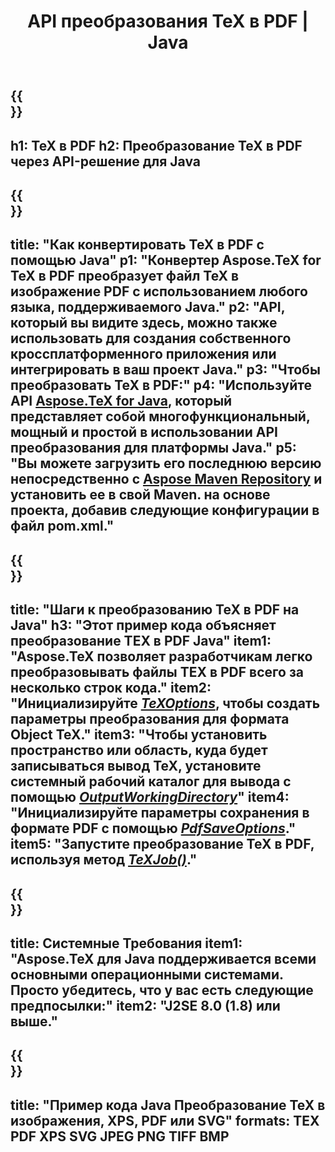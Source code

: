 ﻿---
translation: true
template: /_templates/_conversion-child-java.md
title: API преобразования TeX в PDF | Java
description: Функциональность преобразования TeX в PDF. Интегрируйте эту локальную библиотеку Java в свой проект или используйте кроссплатформенные приложения для преобразования TeX в PDF.
keywords: tex в pdf API jpeg, интегрировать tex2pdf
url: /java/conversion/tex-to-pdf/
family: tex
platformtag: java
feature: conversion
informat: TEX
outformat: PDF
otherformats: BMP PNG JPEG TIFF XPS SVG
---


{{<section banner>}}
---
h1: TeX в PDF
h2: Преобразование TeX в PDF через API-решение для Java
---

{{<section overview>}}
---
title: "Как конвертировать TeX в PDF с помощью Java"
p1: "Конвертер Aspose.TeX for TeX в PDF преобразует файл TeX в изображение PDF с использованием любого языка, поддерживаемого Java."
p2: "API, который вы видите здесь, можно также использовать для создания собственного кроссплатформенного приложения или интегрировать в ваш проект Java."
p3: "Чтобы преобразовать TeX в PDF:"
p4: "Используйте API [Aspose.TeX for Java](https://products.aspose.com/tex/java), который представляет собой многофункциональный, мощный и простой в использовании API преобразования для платформы Java."
p5: "Вы можете загрузить его последнюю версию непосредственно с [Aspose Maven Repository](https://repository.aspose.com/tex/) и установить ее в свой Maven. на основе проекта, добавив следующие конфигурации в файл pom.xml."
---

{{<section feature1>}}
---
title: "Шаги к преобразованию TeX в PDF на Java"
h3: "Этот пример кода объясняет преобразование TEX в PDF Java"
item1: "Aspose.TeX позволяет разработчикам легко преобразовывать файлы TEX в PDF всего за несколько строк кода."
item2: "Инициализируйте [*TeXOptions*](https://reference.aspose.com/tex/java/com.aspose.tex/TeXOptions), чтобы создать параметры преобразования для формата Object TeX."
item3: "Чтобы установить пространство или область, куда будет записываться вывод TeX, установите системный рабочий каталог для вывода с помощью [*OutputWorkingDirectory*](https://reference.aspose.com/tex/java/com.aspose.tex/TeXOptions#getOutputWorkingDirectory--)"
item4: "Инициализируйте параметры сохранения в формате PDF с помощью [*PdfSaveOptions*](https://reference.aspose.com/tex/java/com.aspose.tex.rendering/PdfSaveOptions)."
item5: "Запустите преобразование TeX в PDF, используя метод [*TeXJob()*](https://reference.aspose.com/tex/java/com.aspose.tex/TeXJob)."
---

{{<section feature2>}}
---
title: Системные Требования
item1: "Aspose.TeX для Java поддерживается всеми основными операционными системами. Просто убедитесь, что у вас есть следующие предпосылки:"
item2: "J2SE 8.0 (1.8) или выше."
---

{{<section widget>}}
---
title: "Пример кода Java Преобразование TeX в изображения, XPS, PDF или SVG"
formats: TEX PDF XPS SVG JPEG PNG TIFF BMP
---